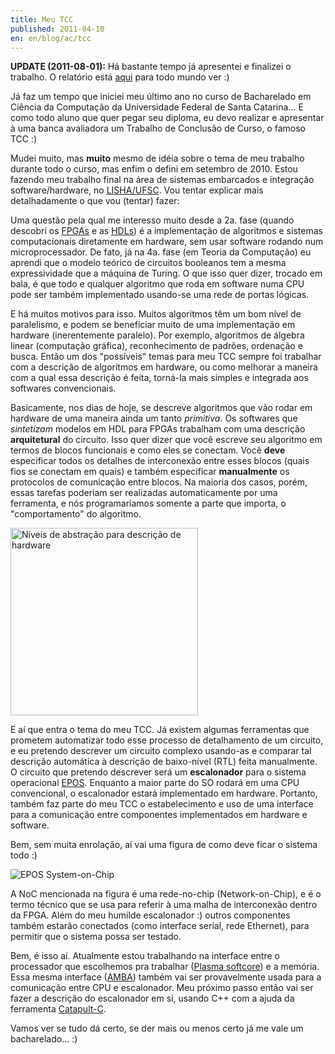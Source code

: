 ```yaml
---
title: Meu TCC
published: 2011-04-10
en: en/blog/ac/tcc
---
```


**UPDATE (2011-08-01):** Há bastante tempo já apresentei e finalizei o trabalho.
O relatório está [aqui](http://constantijn.alvb.in/graduacao/tcc.pdf) para todo mundo ver :)

Já faz um tempo que iniciei meu último ano no curso de Bacharelado em Ciência da Computação da Universidade Federal de Santa Catarina...
E como todo aluno que quer pegar seu diploma, eu devo realizar e apresentar à uma banca avaliadora um Trabalho de Conclusão de Curso, o famoso TCC :)

Mudei muito, mas **muito** mesmo de idéia sobre o tema de meu trabalho durante todo o curso, mas enfim o defini em setembro de 2010.
Estou fazendo meu trabalho final na área de sistemas embarcados e integração software/hardware, no [LISHA/UFSC][1].
Vou tentar explicar mais detalhadamente o que vou (tentar) fazer:

<!--more-->

Uma questão pela qual me interesso muito desde a 2a. fase (quando descobri os [FPGAs][2] e as [HDLs][3])
é a implementação de algoritmos e sistemas computacionais diretamente em hardware, sem usar software rodando num microprocessador.
De fato, já na 4a. fase (em Teoria da Computação)
eu aprendi que o modelo teórico de circuitos booleanos tem a mesma expressividade que a máquina de Turing.
O que isso quer dizer, trocado em bala,
é que todo e qualquer algoritmo que roda em software numa CPU pode ser também implementado usando-se uma rede de portas lógicas.

E há muitos motivos para isso.
Muitos algoritmos têm um bom nível de paralelismo, e podem se beneficiar muito de uma implementação em hardware (inerentemente paralelo).
Por exemplo, algoritmos de álgebra linear (computação gráfica), reconhecimento de padrões, ordenação e busca.
Então um dos "possíveis" temas para meu TCC sempre foi trabalhar com a descrição de algoritmos em hardware, ou como melhorar a maneira com a qual essa descrição é feita, torná-la mais simples e integrada aos softwares convencionais.

Basicamente, nos dias de hoje, se descreve algoritmos que vão rodar em hardware de uma maneira ainda um tanto _primitiva_.
Os softwares que _sintetizam_ modelos em HDL para FPGAs trabalham com uma descrição **arquitetural** do circuito.
Isso quer dizer que você escreve seu algoritmo em termos de blocos funcionais e como eles se conectam.
Você **deve** especificar todos os detalhes de interconexão entre esses blocos (quais fios se conectam em quais) e também especificar **manualmente** os protocolos de comunicação entre blocos.
Na maioria dos casos, porém, essas tarefas poderiam ser realizadas automaticamente por uma ferramenta, e nós programaríamos somente a parte que importa, o "comportamento" do algoritmo.

<div id="imgdiv-layers"><style type="text/css" scoped> #imgdiv-layers img { width:300px };</style>

 ![Níveis de abstração para descrição de hardware](/files/imgs/2011-04_abstraction_stack.png)

</div>

E aí que entra o tema do meu TCC.
Já existem algumas ferramentas que prometem automatizar todo esse processo de detalhamento de um circuito, e eu pretendo descrever um circuito complexo usando-as e comparar tal descrição automática à descrição de baixo-nível (RTL) feita manualmente.
O circuito que pretendo descrever será um **escalonador** para o sistema operacional [EPOS][4].
Enquanto a maior parte do SO rodará em uma CPU convencional, o escalonador estará implementado em hardware.
Portanto, também faz parte do meu TCC o estabelecimento e uso de uma interface para a comunicação entre componentes implementados em hardware e software.

Bem, sem muita enrolação, aí vai uma figura de como deve ficar o sistema todo :)

![EPOS System-on-Chip](/files/imgs/2011-04_epos_soc.png)

A NoC mencionada na figura é uma rede-no-chip (Network-on-Chip), e é o termo técnico que se usa para referir à uma malha de interconexão dentro da FPGA.
Além do meu humilde escalonador :) outros componentes também estarão conectados (como interface serial, rede Ethernet), para permitir que o sistema possa ser testado.

Bem, é isso aí.
Atualmente estou trabalhando na interface entre o processador que escolhemos pra trabalhar ([Plasma softcore][5]) e a memória.
Essa mesma interface ([AMBA][6]) também vai ser provavelmente usada para a comunicação entre CPU e escalonador.
Meu próximo passo então vai ser fazer a descrição do escalonador em si, usando C++ com a ajuda da ferramenta [Catapult-C][7].

Vamos ver se tudo dá certo, se der mais ou menos certo já me vale um bacharelado... :)

[1]: <http://www.lisha.ufsc.br/>
[2]: <http://en.wikipedia.org/wiki/Fpga>
[3]: <http://en.wikipedia.org/wiki/Hardware_description_language>
[4]: <http://epos.lisha.ufsc.br/>
[5]: <http://opencores.org/project,plasma>
[6]: <http://en.wikipedia.org/wiki/Advanced_Microcontroller_Bus_Architecture>
[7]: <http://www.mentor.com/esl/catapult/overview>
